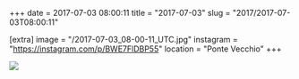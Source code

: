 +++
date = 2017-07-03 08:00:11
title = "2017-07-03"
slug = "2017/2017-07-03T08:00:11"

[extra]
image = "/2017-07-03_08-00-11_UTC.jpg"
instagram = "https://instagram.com/p/BWE7FlDBP55"
location = "Ponte Vecchio"
+++

<img src="/2017-07-03_08-00-11_UTC.jpg" />
